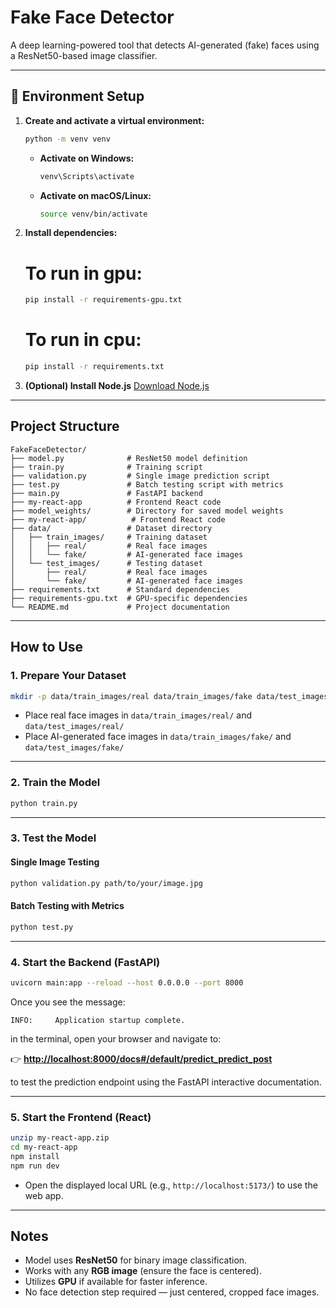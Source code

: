 #  Fake Face Detector

A deep learning-powered tool that detects AI-generated (fake) faces using a ResNet50-based image classifier.

---

## 🔧 Environment Setup

1. **Create and activate a virtual environment:**
    ```bash
    python -m venv venv
    ```
    - **Activate on Windows:**
      ```bash
      venv\Scripts\activate
      ```
    - **Activate on macOS/Linux:**
      ```bash
      source venv/bin/activate
      ```

2. **Install dependencies:**
    # To run in gpu:
    ```bash
    pip install -r requirements-gpu.txt
    ```
    
    # To run in cpu:
    ```bash
    pip install -r requirements.txt
    ```

3. **(Optional) Install Node.js**
    [Download Node.js](https://nodejs.org/)

---

##  Project Structure

```
FakeFaceDetector/
├── model.py              # ResNet50 model definition
├── train.py              # Training script
├── validation.py         # Single image prediction script
├── test.py               # Batch testing script with metrics
├── main.py               # FastAPI backend
├── my-react-app          # Frontend React code
├── model_weights/        # Directory for saved model weights
├── my-react-app/          # Frontend React code
├── data/                 # Dataset directory
│   ├── train_images/     # Training dataset
│   │   ├── real/         # Real face images
│   │   └── fake/         # AI-generated face images
│   └── test_images/      # Testing dataset
│       ├── real/         # Real face images
│       └── fake/         # AI-generated face images
├── requirements.txt      # Standard dependencies
├── requirements-gpu.txt  # GPU-specific dependencies
└── README.md             # Project documentation
```

---

##  How to Use

### 1. Prepare Your Dataset

```bash
mkdir -p data/train_images/real data/train_images/fake data/test_images/real data/test_images/fake model_weights
```

- Place real face images in `data/train_images/real/` and `data/test_images/real/`
- Place AI-generated face images in `data/train_images/fake/` and `data/test_images/fake/`

---

### 2. Train the Model

```bash
python train.py
```

---

### 3. Test the Model

#### Single Image Testing 
```bash
python validation.py path/to/your/image.jpg
```

#### Batch Testing with Metrics
```bash
python test.py
```

---

### 4. Start the Backend (FastAPI)

```bash
uvicorn main:app --reload --host 0.0.0.0 --port 8000
```

Once you see the message:

```
INFO:     Application startup complete.
```

in the terminal, open your browser and navigate to:

👉 **[http://localhost:8000/docs#/default/predict_predict_post](http://localhost:8000/docs#/default/predict_predict_post)**

to test the prediction endpoint using the FastAPI interactive documentation.

---

### 5. Start the Frontend (React)

```bash
unzip my-react-app.zip
cd my-react-app
npm install
npm run dev
```

- Open the displayed local URL (e.g., `http://localhost:5173/`) to use the web app.

---

##  Notes

- Model uses **ResNet50** for binary image classification.
- Works with any **RGB image** (ensure the face is centered).
- Utilizes **GPU** if available for faster inference.
- No face detection step required — just centered, cropped face images.

